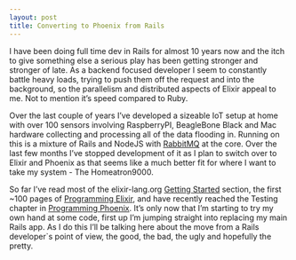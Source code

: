 ```yaml
---
layout: post
title: Converting to Phoenix from Rails
---
```


I have been doing full time dev in Rails for almost 10 years now and the itch to give something else a serious play has been getting stronger and stronger of late.  As a backend focused developer I seem to constantly battle heavy loads, trying to push them off the request and into the background, so the parallelism and distributed aspects of Elixir appeal to me. Not to mention it’s speed compared to Ruby.

Over the last couple of years I’ve developed a sizeable IoT setup at home with over 100 sensors involving RaspberryPI, BeagleBone Black and Mac hardware collecting and processing all of the data flooding in. Running on this is a mixture of Rails and NodeJS with [RabbitMQ](https://www.rabbitmq.com/) at the core. Over the last few months I’ve stopped development of it as I plan to switch over to Elixir and Phoenix as that seems like a much better fit for where I want to take my system - The Homeatron9000.

So far I’ve read most of the elixir-lang.org [Getting Started](http://elixir-lang.org/getting-started/introduction.html) section, the first ~100 pages of [Programming Elixir](https://pragprog.com/book/elixir12/programming-elixir-1-2), and have recently reached the Testing chapter in [Programming Phoenix](https://pragprog.com/book/phoenix/programming-phoenix). It’s only now that I’m starting to try my own hand at some code, first up I’m jumping straight into replacing my main Rails app. As I do this I’ll be talking here about the move from a Rails developer`s point of view, the good, the bad, the ugly and hopefully the pretty.
